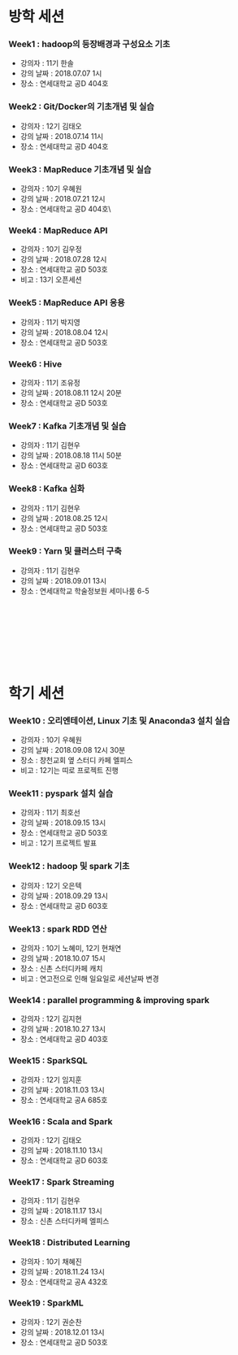 # 방학 세션
### Week1 : hadoop의 등장배경과 구성요소 기초 
- 강의자 : 11기 한솔
- 강의 날짜 : 2018.07.07 1시
- 장소 : 연세대학교 공D 404호

### Week2 : Git/Docker의 기초개념 및 실습
- 강의자 : 12기 김태오
- 강의 날짜 : 2018.07.14 11시
- 장소 : 연세대학교 공D 404호

### Week3 : MapReduce 기초개념 및 실습
- 강의자 : 10기 우혜원
- 강의 날짜 : 2018.07.21 12시
- 장소 : 연세대학교 공D 404호\

### Week4 : MapReduce API
- 강의자 : 10기 김우정
- 강의 날짜 : 2018.07.28 12시
- 장소 : 연세대학교 공D 503호
- 비고 : 13기 오픈세션

### Week5 : MapReduce API 응용
- 강의자 : 11기 박지영
- 강의 날짜 : 2018.08.04 12시
- 장소 : 연세대학교 공D 503호

### Week6 : Hive
- 강의자 : 11기 조유정
- 강의 날짜 : 2018.08.11 12시 20분
- 장소 : 연세대학교 공D 503호

### Week7 : Kafka 기초개념 및 실습
- 강의자 : 11기 김현우
- 강의 날짜 : 2018.08.18 11시 50분
- 장소 : 연세대학교 공D 603호

### Week8 : Kafka 심화 
- 강의자 : 11기 김현우
- 강의 날짜 : 2018.08.25 12시 
- 장소 : 연세대학교 공D 503호

### Week9 : Yarn 및 클러스터 구축 
- 강의자 : 11기 김현우
- 강의 날짜 : 2018.09.01 13시 
- 장소 : 연세대학교 학술정보원 세미나룸 6-5

<br></br>
-----
<br></br>

# 학기 세션 
### Week10 : 오리엔테이션, Linux 기초 및 Anaconda3 설치 실습
- 강의자 : 10기 우혜원
- 강의 날짜 : 2018.09.08 12시 30분 
- 장소 : 창천교회 옆 스터디 카페 엘피스
- 비고 : 12기는 띠로 프로젝트 진행  

### Week11 : pyspark 설치 실습
- 강의자 : 11기 최호선
- 강의 날짜 : 2018.09.15 13시
- 장소 : 연세대학교 공D 503호
- 비고 : 12기 프로젝트 발표

### Week12 : hadoop 및 spark 기초
- 강의자 : 12기 오은텍
- 강의 날짜 : 2018.09.29 13시
- 장소 : 연세대학교 공D 603호

### Week13 : spark RDD 연산
- 강의자 : 10기 노혜미, 12기 현채연
- 강의 날짜 : 2018.10.07 15시
- 장소 : 신촌 스터디카페 캐치
- 비고 : 연고전으로 인해 일요일로 세션날짜 변경

### Week14 : parallel programming & improving spark
- 강의자 : 12기 김지현
- 강의 날짜 : 2018.10.27 13시
- 장소 : 연세대학교 공D 403호

### Week15 : SparkSQL
- 강의자 : 12기 임지훈
- 강의 날짜 : 2018.11.03 13시
- 장소 : 연세대학교 공A 685호

### Week16 : Scala and Spark
- 강의자 : 12기 김태오
- 강의 날짜 : 2018.11.10 13시
- 장소 : 연세대학교 공D 603호

### Week17 : Spark Streaming
- 강의자 : 11기 김현우
- 강의 날짜 : 2018.11.17 13시
- 장소 : 신촌 스터디카페 엘피스

### Week18 : Distributed Learning
- 강의자 : 10기 채혜진
- 강의 날짜 : 2018.11.24 13시
- 장소 : 연세대학교 공A 432호

### Week19 : SparkML
- 강의자 : 12기 권순찬
- 강의 날짜 : 2018.12.01 13시
- 장소 : 연세대학교 공D 503호


